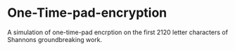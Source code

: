# One-Time-pad-encryption
A simulation of one-time-pad encrption on the first 2120 letter characters of Shannons groundbreaking work.
